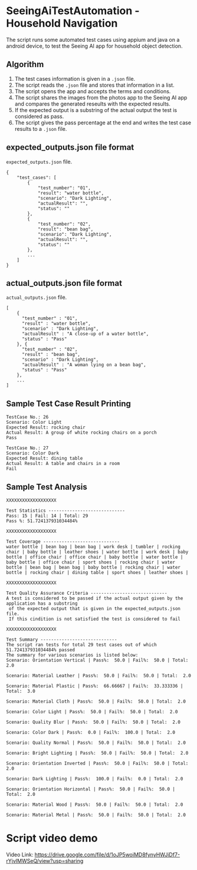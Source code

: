 # SeeingAiTestAutomation - Household Navigation
The script runs some automated test cases using appium and java on a android device, to test the Seeing AI app for household object detection.

## Algorithm

1. The test cases information is given in a `.json` file. 
2. The script reads the `.json` file and stores that information in a list. 
3. The script opens the app and accepts the terms and conditions.
4. The script shares the images from the photos app to the Seeing AI app and compares the generated reseults with the expected results.
5. If the expected output is a substring of the actual output the test is considered as pass.
6. The script gives the pass percentage at the end and writes the test case results to a `.json` file.

## expected_outputs.json file format
 
`expected_outputs.json` file. 

```
{
    "test_cases": [
        {
            "test_number": "01",
            "result": "water bottle",
            "scenario": "Dark Lighting",
            "actualResult": "",
            "status": ""
        },
        {
            "test_number": "02",
            "result": "bean bag",
            "scenario": "Dark Lighting",
            "actualResult": "",
            "status": ""
        },
        ...
    ]
}
```

## actual_outputs.json file format
 
`actual_outputs.json` file.

```
[
    {
      "test_number" : "01",
      "result" : "water bottle",
      "scenario" : "Dark Lighting",
      "actualResult" : "A close-up of a water bottle",
      "status" : "Pass"
    }, {
      "test_number" : "02",
      "result" : "bean bag",
      "scenario" : "Dark Lighting",
      "actualResult" : "A woman lying on a bean bag",
      "status" : "Pass"
    },
    ...
]
```

## Sample Test Case Result Printing
```
TestCase No.: 26
Scenario: Color Light
Expected Result: rocking chair
Actual Result: A group of white rocking chairs on a porch
Pass

TestCase No.: 27
Scenario: Color Dark
Expected Result: dining table
Actual Result: A table and chairs in a room
Fail
```


## Sample Test Analysis
```
XXXXXXXXXXXXXXXXXXX

Test Statistics -----------------------------
Pass: 15 | Fail: 14 | Total: 29
Pass %: 51.724137931034484%

XXXXXXXXXXXXXXXXXXX

Test Coverage -----------------------------
water bottle | bean bag | bean bag | work desk | tumbler | rocking chair | baby bottle | leather shoes | water bottle | work desk | baby bottle | office chair | office chair | baby bottle | water bottle | baby bottle | office chair | sport shoes | rocking chair | water bottle | bean bag | bean bag | baby bottle | rocking chair | water bottle | rocking chair | dining table | sport shoes | leather shoes | 

XXXXXXXXXXXXXXXXXXX

Test Quality Assurance Criteria -----------------------------
A test is considered to be passed if the actual output given by the application has a substring
 of the expected output that is given in the expected_outputs.json file.
 If this cindition is not satisfied the test is considered to fail

XXXXXXXXXXXXXXXXXXX

Test Summary -----------------------------
The script ran tests for total 29 test cases out of which 51.724137931034484% passed
The summary for various scenarios is listed below:
Scenario: Orientation Vertical | Pass%:  50.0 | Fail%:  50.0 | Total:  2.0

Scenario: Material Leather | Pass%:  50.0 | Fail%:  50.0 | Total:  2.0

Scenario: Material Plastic | Pass%:  66.66667 | Fail%:  33.333336 | Total:  3.0

Scenario: Material Cloth | Pass%:  50.0 | Fail%:  50.0 | Total:  2.0

Scenario: Color Light | Pass%:  50.0 | Fail%:  50.0 | Total:  2.0

Scenario: Quality Blur | Pass%:  50.0 | Fail%:  50.0 | Total:  2.0

Scenario: Color Dark | Pass%:  0.0 | Fail%:  100.0 | Total:  2.0

Scenario: Quality Normal | Pass%:  50.0 | Fail%:  50.0 | Total:  2.0

Scenario: Bright Lighting | Pass%:  50.0 | Fail%:  50.0 | Total:  2.0

Scenario: Orientation Inverted | Pass%:  50.0 | Fail%:  50.0 | Total:  2.0

Scenario: Dark Lighting | Pass%:  100.0 | Fail%:  0.0 | Total:  2.0

Scenario: Orientation Horizontal | Pass%:  50.0 | Fail%:  50.0 | Total:  2.0

Scenario: Material Wood | Pass%:  50.0 | Fail%:  50.0 | Total:  2.0

Scenario: Material Metal | Pass%:  50.0 | Fail%:  50.0 | Total:  2.0
```

# Script video demo

Video Link: https://drive.google.com/file/d/1oJP5woiMD8fynyHWJiDf7-rYjvIMWSeQ/view?usp=sharing
